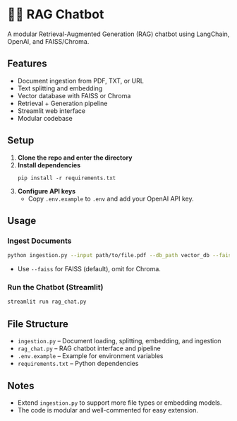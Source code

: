 # 🦜🔗 RAG Chatbot

A modular Retrieval-Augmented Generation (RAG) chatbot using LangChain, OpenAI, and FAISS/Chroma.

## Features
- Document ingestion from PDF, TXT, or URL
- Text splitting and embedding
- Vector database with FAISS or Chroma
- Retrieval + Generation pipeline
- Streamlit web interface
- Modular codebase

## Setup
1. **Clone the repo and enter the directory**
2. **Install dependencies**
   ```
   pip install -r requirements.txt
   ```
3. **Configure API keys**
   - Copy `.env.example` to `.env` and add your OpenAI API key.

## Usage
### Ingest Documents
```bash
python ingestion.py --input path/to/file.pdf --db_path vector_db --faiss
```
- Use `--faiss` for FAISS (default), omit for Chroma.

### Run the Chatbot (Streamlit)
```bash
streamlit run rag_chat.py
```

## File Structure
- `ingestion.py` – Document loading, splitting, embedding, and ingestion
- `rag_chat.py` – RAG chatbot interface and pipeline
- `.env.example` – Example for environment variables
- `requirements.txt` – Python dependencies

## Notes
- Extend `ingestion.py` to support more file types or embedding models.
- The code is modular and well-commented for easy extension.
